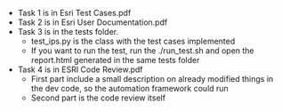 * Task 1 is in Esri Test Cases.pdf
* Task 2 is in Esri User Documentation.pdf
* Task 3 is in the tests folder. 
  * test_ips.py is the class with the test cases implemented
  * If you want to run the test, run the ./run_test.sh and open the report.html generated in the same tests folder
* Task 4 is in ESRI Code Review.pdf
  * First part include a small description on already modified things in the dev code, so the automation framework could run
  * Second part is the code review itself